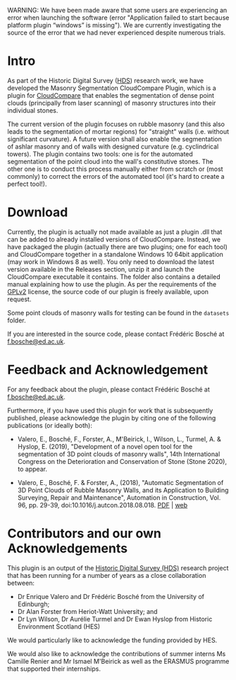 WARNING: We have been made aware that some users are experiencing an error when launching the software (error "Application failed to start because platform plugin “windows” is missing"). We are currently investigating the source of the error that we had never experienced despite numerous trials.

# Intro

As part of the Historic Digital Survey ([HDS](https://cyberbuild.eng.ed.ac.uk/projects/historic-digital-survey)) research work, we have developed the Masonry Segmentation CloudCompare Plugin, which is a plugin for [CloudCompare](https://www.danielgm.net/cc/) that enables the segmentation of dense point clouds (principally from laser scanning) of masonry structures into their individual stones.

The current version of the plugin focuses on rubble masonry (and this also leads to the segmentation of mortar regions) for "straight" walls (i.e. without significant curvature). A future version shall also enable the segmentation of ashlar masonry and of walls with designed curvature (e.g. cyclindrical towers). The plugin contains two tools: one is for the automated segmentation of the point cloud into the wall's constitutive stones. The other one is to conduct this process manually either from scratch or (most commonly) to correct the errors of the automated tool (it's hard to create a perfect tool!).

# Download

Currently, the plugin is actually not made available as just a plugin .dll  that can be added to already installed versions of CloudCompare. Instead, we have packaged the plugin (actually there are two plugins; one for each tool) and CloudCompare together in a standalone Windows 10 64bit application (may work in Windows 8 as well). You only need to download the latest version available in the Releases section, unzip it and launch the CloudCompare executable it contains. The folder also contains a detailed manual explaining how to use the plugin. As per the requirements of the [GPLv2](https://www.gnu.org/licenses/old-licenses/gpl-2.0.en.html) license, the source code of our plugin is freely available, upon request.

Some point clouds of masonry walls for testing can be found in the `datasets` folder.

If you are interested in the source code, please contact Frédéric Bosché at [f.bosche@ed.ac.uk](mailto:f.bosche@ed.ac.uk?subject=Source%20code%20of%20the%20CC%20Plugin).

# Feedback and Acknowledgement

For any feedback about the plugin, please contact Frédéric Bosché at [f.bosche@ed.ac.uk](mailto:f.bosche@ed.ac.uk?subject=Source%20code%20of%20the%20CC%20Plugin).

Furthermore, if you have used this plugin for work that is subsequently published, please acknowledge the plugin by citing one of the following publications (or ideally both):

- Valero, E., Bosché, F., Forster, A., M'Beirick, I., Wilson, L., Turmel, A. & Hyslop, E. (2019), "Development of a novel open tool for the segmentation of 3D point clouds of masonry walls", 
14th International Congress on the Deterioration and Conservation of Stone (Stone 2020), to appear.

- Valero, E., Bosché, F. & Forster, A., (2018), "Automatic Segmentation of 3D Point Clouds of Rubble Masonry Walls, and its Application to Building Surveying, Repair and Maintenance", Automation in Construction, Vol. 96, pp. 29-39, doi:10.1016/j.autcon.2018.08.018. [PDF](https://edit.cyberbuild.eng.ed.ac.uk/sites/cyberbuild.eng.ed.ac.uk/files/attachments/freestyle-page/20200217/segmentation%20paper_r1.pdf) | [web](https://www.sciencedirect.com/science/article/pii/S0926580517309895?via%3Dihub)

# Contributors and our own Acknowledgements

This plugin is an output of the [Historic Digital Survey (HDS)](https://cyberbuild.eng.ed.ac.uk/projects/historic-digital-survey) research project that has been running for a number of years as a close collaboration between:

- Dr Enrique Valero and Dr Frédéric Bosché from the University of Edinburgh;
- Dr Alan Forster from Heriot-Watt University; and
- Dr Lyn Wilson, Dr Aurélie Turmel and Dr Ewan Hyslop from Historic Environment Scotland (HES)

We would particularly like to acknowledge the funding provided by HES.

We would also like to acknowledge the contributions of summer interns Ms Camille Renier and Mr Ismael M'Beirick as well as the ERASMUS programme that supported their internships.
